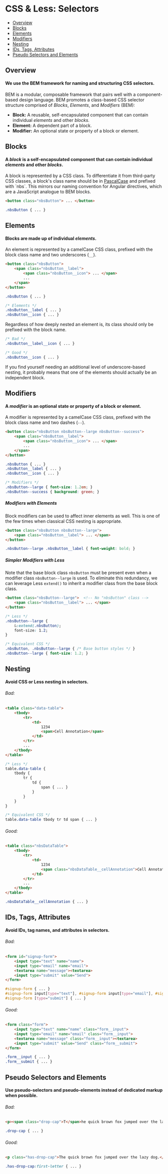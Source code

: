 CSS & Less: Selectors
=====================

- [Overview](#overview)
- [Blocks](#blocks)
- [Elements](#elements)
- [Modifiers](#modifiers)
- [Nesting](#nesting)
- [IDs, Tags, Attributes](#ids-tags-attributes)
- [Pseudo Selectors and Elements](#pseudo-selectors-and-elements)



Overview
--------

#### We use the BEM framework for naming and structuring CSS selectors.

BEM is a modular, composable framework that pairs well with a component-based design language. BEM promotes a class-based CSS selector structure comprised of *Blocks*, *Elements*, and *Modifiers* (BEM):

- **Block:** A reusable, self-encapsulated component that can contain individual *elements* and other *blocks*.
- **Element:** A dependent part of a block.
- **Modifier:** An optional state or property of a block or element.



Blocks
------

#### A *block* is a self-encapsulated component that can contain individual *elements* and other *blocks*.

A block is represented by a CSS class. To differentiate it from third-party CSS classes, a block's class name should be in [PascalCase](http://msdn.microsoft.com/en-us/library/x2dbyw72(v=vs.71).aspx) and prefixed with `nbs`. This mirrors our naming convention for Angular directives, which are a JavaScript analogue to BEM blocks.

```html
<button class="nbsButton"> ... </button>
```
```css
.nbsButton { ... }
```



Elements
--------

#### Blocks are made up of individual *elements*.

An element is represented by a camelCase CSS class, prefixed with the block class name and two underscores (`__`).

```html
<button class="nbsButton">
	<span class="nbsButton__label">
		<span class="nbsButton__icon"> ... </span>
		...
	</span>
</button>
```
```css
.nbsButton { ... }

/* Elements */
.nbsButton__label { ... }
.nbsButton__icon { ... }
```

Regardless of how deeply nested an element is, its class should only be prefixed with the block name.

```css
/* Bad */
.nbsButton__label__icon { ... }

/* Good */
.nbsButton__icon { ... }
```

If you find yourself needing an additional level of underscore-based nesting, it probably means that one of the elements should actually be an independent block.



Modifiers
---------

#### A *modifier* is an optional state or property of a block or element.

A modifier is represented by a camelCase CSS class, prefixed with the block class name and two dashes (`--`).

```html
<button class="nbsButton nbsButton--large nbsButton--success">
	<span class="nbsButton__label">
		<span class="nbsButton__icon"> ... </span>
		...
	</span>
</button>
```
```css
.nbsButton { ... }
.nbsButton__label { ... }
.nbsButton__icon { ... }

/* Modifiers */
.nbsButton--large { font-size: 1.2em; }
.nbsButton--success { background: green; }
```


##### Modifiers with Elements
Block modifiers can be used to affect inner elements as well. This is one of the few times when classical CSS nesting is appropriate.

```html
<button class="nbsButton nbsButton--large">
	<span class="nbsButton__label"> ... </span>
</button>
```
```css
.nbsButton--large .nbsButton__label { font-weight: bold; }
```


##### Simpler Modifiers with Less
Note that the base block class `nbsButton` must be present even when a modifier class `nbsButton--large` is used. To eliminate this redundancy, we can leverage Less `extend()` to inherit a modifier class from the base block class.

```html
<button class="nbsButton--large">  <!-- No "nbsButton" class -->
	<span class="nbsButton__label"> ... </span>
</button>
```
```css
/* Less */
.nbsButton--large {
	&:extend(.nbsButton);
	font-size: 1.2;
}

/* Equivalent CSS */
.nbsButton, .nbsButton--large { /* Base button styles */ }
.nbsButton--large { font-size: 1.2; }
```



Nesting
-------

#### Avoid CSS or Less nesting in selectors.

###### Bad:

```html
<table class="data-table">
	<tbody>
		<tr>
			<td>
				1234
				<span>Cell Annotation</span>
			</td>
		</tr>
		...
	</tbody>
</table>
```
```css
/* Less */
table.data-table {
	tbody {
		tr {
			td {
				span { ... }
			}
		}
	}
}

/* Equivalent CSS */
table.data-table tbody tr td span { ... }
```

###### Good:

```html
<table class="nbsDataTable">
	<tbody>
		<tr>
			<td>
				1234
				<span class="nbsDataTable__cellAnnotation">Cell Annotation</span>
			</td>
		</tr>
		...
	</tbody>
</table>
```
```css
.nbsDataTable__cellAnnotation { ... }
```



IDs, Tags, Attributes
---------------------

#### Avoid IDs, tag names, and attributes in selectors.

###### Bad:

```html
<form id="signup-form">
	<input type="text" name="name">
	<input type="email" name="email">
	<textarea name="message"><textarea>
	<input type="submit" value="Send">
</form>
```
```css
#signup-form { ... }
#signup-form input[type="text"], #signup-form input[type="email"], #signup-form textarea { ... }
#signup-form [type="submit"] { ... }
```

###### Good:

```html
<form class="form">
	<input type="text" name="name" class="form__input">
	<input type="email" name="email" class="form__input">
	<textarea name="message" class="form__input"><textarea>
	<input type="submit" value="Send" class="form__submit">
</form>
```
```css
.form__input { ... }
.form__submit { ... }
```



Pseudo Selectors and Elements
-----------------------------

#### Use pseudo-selectors and pseudo-elements instead of dedicated markup when possible.

###### Bad:

```html
<p><span class="drop-cap">T</span>he quick brown fox jumped over the lazy dog.</p>
```
```css
.drop-cap { ... }
```

###### Good:

```html
<p class="has-drop-cap">The quick brown fox jumped over the lazy dog.</p>
```
```css
.has-drop-cap:first-letter { ... }
```
